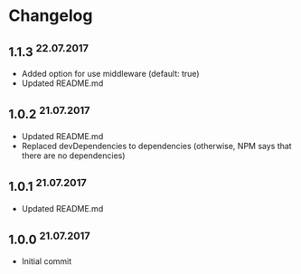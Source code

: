 # Changelog

## 1.1.3 <sup>22.07.2017</sup>
- Added option for use middleware (default: true)
- Updated README.md

## 1.0.2 <sup>21.07.2017</sup>
- Updated README.md
- Replaced devDependencies to dependencies (otherwise, NPM says that there are no dependencies)

## 1.0.1 <sup>21.07.2017</sup>
- Updated README.md

## 1.0.0 <sup>21.07.2017</sup>
- Initial commit
